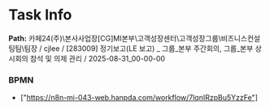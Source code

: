 # Task Info

**Path:** 카페24(주)\본사사업장\[CG]MI본부\고객성장센터\고객성장그룹\비즈니스컨설팅팀\팀장 / cjlee / [283009] 정기보고(LE 보고) _ 그룹_본부 주간회의, 그룹_본부 상시회의 참석 및 의제 관리 / 2025-08-31_00-00-00

### BPMN
- ["https://n8n-mi-043-web.hanpda.com/workflow/7lqnIRzpBu5YzzFe"]


